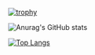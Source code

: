 [![trophy](https://github-profile-trophy.vercel.app/?username=TechnoPrep&theme=onedark)](https://github.com/TechnoPrep/github-profile-trophy)



![Anurag's GitHub stats](https://github-readme-stats.vercel.app/api?username=TechnoPrep&show_icons=true&theme=onedark)


[![Top Langs](https://github-readme-stats.vercel.app/api/top-langs/?username=anuraghazra&layout=compact)](https://github.com/anuraghazra/github-readme-stats)
